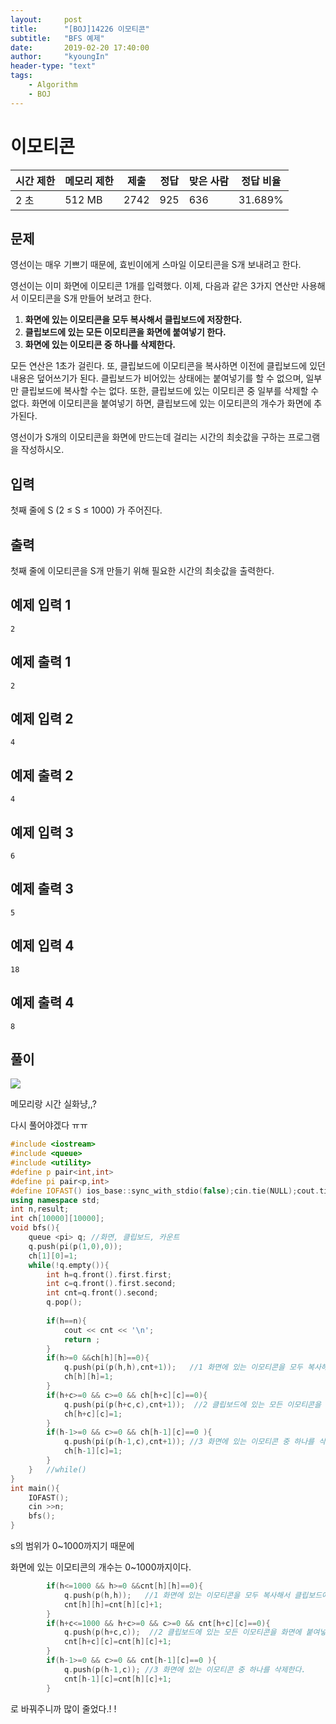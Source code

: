 ```yaml
---
layout:     post
title:      "[BOJ]14226 이모티콘"
subtitle:   "BFS 예제"
date:       2019-02-20 17:40:00
author:     "kyoungIn"
header-type: "text"
tags:
    - Algorithm
    - BOJ
---
```

# 이모티콘

| 시간 제한 | 메모리 제한 | 제출 | 정답 | 맞은 사람 | 정답 비율 |
| --------- | ----------- | ---- | ---- | --------- | --------- |
| 2 초      | 512 MB      | 2742 | 925  | 636       | 31.689%   |

## 문제

영선이는 매우 기쁘기 때문에, 효빈이에게 스마일 이모티콘을 S개 보내려고 한다.

영선이는 이미 화면에 이모티콘 1개를 입력했다. 이제, 다음과 같은 3가지 연산만 사용해서 이모티콘을 S개 만들어 보려고 한다.

1. **화면에 있는 이모티콘을 모두 복사해서 클립보드에 저장한다.**
2. **클립보드에 있는 모든 이모티콘을 화면에 붙여넣기 한다.**
3. **화면에 있는 이모티콘 중 하나를 삭제한다.**

모든 연산은 1초가 걸린다. 또, 클립보드에 이모티콘을 복사하면 이전에 클립보드에 있던 내용은 덮어쓰기가 된다. 클립보드가 비어있는 상태에는 붙여넣기를 할 수 없으며, 일부만 클립보드에 복사할 수는 없다. 또한, 클립보드에 있는 이모티콘 중 일부를 삭제할 수 없다. 화면에 이모티콘을 붙여넣기 하면, 클립보드에 있는 이모티콘의 개수가 화면에 추가된다.

영선이가 S개의 이모티콘을 화면에 만드는데 걸리는 시간의 최솟값을 구하는 프로그램을 작성하시오.

## 입력

첫째 줄에 S (2 ≤ S ≤ 1000) 가 주어진다.

## 출력

첫째 줄에 이모티콘을 S개 만들기 위해 필요한 시간의 최솟값을 출력한다.

## 예제 입력 1

```
2
```

## 예제 출력 1

```
2
```

## 예제 입력 2

```
4
```

## 예제 출력 2

```
4
```

## 예제 입력 3

```
6
```

## 예제 출력 3

```
5
```

## 예제 입력 4

```
18
```

## 예제 출력 4

```
8
```

## 풀이

![](https://ruddls00114.github.io/img/al_14226.png)



메모리랑 시간 실화냥,,?

다시 풀어야겠다 ㅠㅠ

```cpp
#include <iostream>
#include <queue>
#include <utility>
#define p pair<int,int>
#define pi pair<p,int>
#define IOFAST() ios_base::sync_with_stdio(false);cin.tie(NULL);cout.tie(NULL);
using namespace std;
int n,result;
int ch[10000][10000];
void bfs(){
    queue <pi> q; //화면, 클립보드, 카운트
    q.push(pi(p(1,0),0));
    ch[1][0]=1;
    while(!q.empty()){
        int h=q.front().first.first;
        int c=q.front().first.second;
        int cnt=q.front().second;
        q.pop();
        
        if(h==n){
            cout << cnt << '\n';
            return ;
        }
        if(h>=0 &&ch[h][h]==0){
            q.push(pi(p(h,h),cnt+1));   //1 화면에 있는 이모티콘을 모두 복사해서 클립보드에 저장한다.
            ch[h][h]=1;
        }
        if(h+c>=0 && c>=0 && ch[h+c][c]==0){
            q.push(pi(p(h+c,c),cnt+1));  //2 클립보드에 있는 모든 이모티콘을 화면에 붙여넣기 한다.
            ch[h+c][c]=1;
        }
        if(h-1>=0 && c>=0 && ch[h-1][c]==0 ){
            q.push(pi(p(h-1,c),cnt+1)); //3 화면에 있는 이모티콘 중 하나를 삭제한다.
            ch[h-1][c]=1;
        }
    }   //while()
}
int main(){
    IOFAST();
    cin >>n;
    bfs();
}

```

s의 범위가 0~1000까지기 때문에

화면에 있는 이모티콘의 개수는 0~1000까지이다.

```cpp
        if(h<=1000 && h>=0 &&cnt[h][h]==0){
            q.push(p(h,h));   //1 화면에 있는 이모티콘을 모두 복사해서 클립보드에 저장한다.
            cnt[h][h]=cnt[h][c]+1;
        }
        if(h+c<=1000 && h+c>=0 && c>=0 && cnt[h+c][c]==0){
            q.push(p(h+c,c));  //2 클립보드에 있는 모든 이모티콘을 화면에 붙여넣기 한다.
            cnt[h+c][c]=cnt[h][c]+1;
        }
        if(h-1>=0 && c>=0 && cnt[h-1][c]==0 ){
            q.push(p(h-1,c)); //3 화면에 있는 이모티콘 중 하나를 삭제한다.
            cnt[h-1][c]=cnt[h][c]+1;
        }
```

로 바꿔주니까 많이 줄었다.! !

